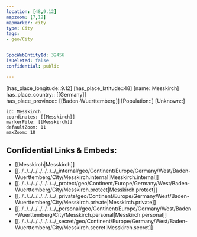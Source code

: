 ```yaml
---
location: [48,9.12] 
mapzoom: [7,12] 
mapmarker: city 
type: City
tags:
- geo/City


SpocWebEntityId: 32456
isDeleted: false
confidential: public

---
```

[has_place_longitude::9.12] 
[has_place_latitude::48] 
[name::Messkirch] 
has_place_country:: [[Germany]]  
has_place_province:: [[Baden-Wuerttemberg]] 
[Population::] 
[Unknown::] 


```leaflet
id: Messkirch
coordinates: [[Messkirch]] 
markerFile: [[Messkirch]] 
defaultZoom: 11 
maxZoom: 18
```


## Confidential Links & Embeds: 
- [[Messkirch|Messkirch]]  
- [[../../../../../../../../_internal/geo/Continent/Europe/Germany/West/Baden-Wuerttemberg/City/Messkirch.internal|Messkirch.internal]] 
- [[../../../../../../../../_protect/geo/Continent/Europe/Germany/West/Baden-Wuerttemberg/City/Messkirch.protect|Messkirch.protect]] 
- [[../../../../../../../../_private/geo/Continent/Europe/Germany/West/Baden-Wuerttemberg/City/Messkirch.private|Messkirch.private]] 
- [[../../../../../../../../_personal/geo/Continent/Europe/Germany/West/Baden-Wuerttemberg/City/Messkirch.personal|Messkirch.personal]] 
- [[../../../../../../../../_secret/geo/Continent/Europe/Germany/West/Baden-Wuerttemberg/City/Messkirch.secret|Messkirch.secret]] 
